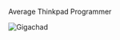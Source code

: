 Average Thinkpad Programmer

![Gigachad]([https://i.giphy.com/media/v1.Y2lkPTc5MGI3NjExbG53em8zbXM2MGozMWZsd3NrNjc2bWI5aXZhamQ2OWNhb2ptanh6aCZlcD12MV9pbnRlcm5hbF9naWZfYnlfaWQmY3Q9Zw/CAYVZA5NRb529kKQUc/giphy.gif](https://www.reddit.com/r/thinkpad/comments/lg7htm/average_thinkpad_user/#lightbox))
